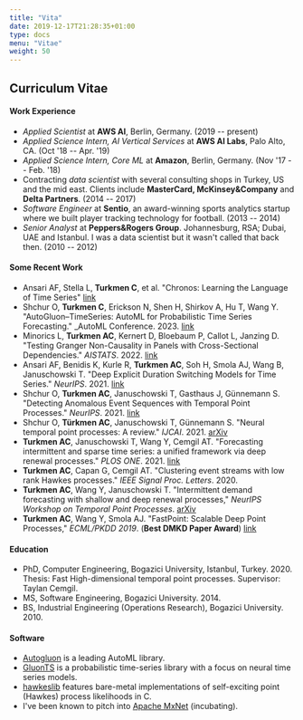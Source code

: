 ```yaml
---
title: "Vita"
date: 2019-12-17T21:28:35+01:00
type: docs
menu: "Vitae"
weight: 50
---
```


## Curriculum Vitae

#### Work Experience

- _Applied Scientist_ at **AWS AI**, Berlin, Germany. (2019 -- present)
- _Applied Science Intern, AI Vertical Services_ at **AWS AI Labs**, Palo Alto, CA. (Oct '18 -- Apr. '19)
- _Applied Science Intern, Core ML_ at **Amazon**, Berlin, Germany. (Nov '17 -- Feb. '18)
- Contracting _data scientist_ with several consulting shops in Turkey, US and the mid east. Clients include **MasterCard, McKinsey&Company** and **Delta Partners**. (2014 -- 2017)  
- _Software Engineer_ at **Sentio**, an award-winning sports analytics startup where we built player tracking technology for football. (2013 -- 2014)
- _Senior Analyst_ at **Peppers&Rogers Group**. Johannesburg, RSA; Dubai, UAE and Istanbul. I was a data scientist but it wasn't called that back then. (2010 -- 2012)

#### Some Recent Work

- Ansari AF, Stella L, **Turkmen C**, et al. "Chronos: Learning the Language of Time Series" [link](https://arxiv.org/abs/2403.07815)
- Shchur O, **Turkmen C**, Erickson N, Shen H, Shirkov A, Hu T, Wang Y. "AutoGluon–TimeSeries: AutoML for
Probabilistic Time Series Forecasting." _AutoML Conference. 2023. [link](https://assets.amazon.science/24/de/d7daa2114569bb9c5c4feefd967e/autogluon-timeseries-automl-for-probabilistic-time-series-forecasting.pdf)
- Minorics L, **Turkmen AC**, Kernert D, Bloebaum P, Callot L, Janzing D. "Testing Granger Non-Causality in Panels with Cross-Sectional Dependencies." _AISTATS_. 2022. [link](https://assets.amazon.science/c4/5b/6abf92f9440c96a66ca13c56ec45/testing-granger-non-causality-in-panels-with-cross-sectional-dependencies.pdf)
- Ansari AF, Benidis K, Kurle R, **Turkmen AC**, Soh H, Smola AJ, Wang B, Januschowski T. "Deep Explicit Duration Switching Models for Time Series." _NeurIPS_. 2021. [link](https://proceedings.neurips.cc/paper/2021/file/fb4c835feb0a65cc39739320d7a51c02-Paper.pdf)
- Shchur O, **Turkmen AC**, Januschowski T, Gasthaus J, Günnemann S. "Detecting Anomalous Event Sequences with Temporal Point Processes." _NeurIPS_. 2021. [link](https://proceedings.neurips.cc/paper/2021/file/6faa8040da20ef399b63a72d0e4ab575-Paper.pdf) 
- Shchur O, **Türkmen AC**, Januschowski T, Günnemann S. "Neural temporal point processes: A review." _IJCAI_. 2021. [arXiv](https://arxiv.org/pdf/2104.03528)
- **Turkmen AC**, Januschowski T, Wang Y, Cemgil AT. "Forecasting intermittent and sparse time series: a unified framework via deep renewal processes." _PLOS ONE_. 2021. [link](https://pdfs.semanticscholar.org/40c5/3066160afdba578490e98e2b629267b26541.pdf)
- **Turkmen AC**, Capan G, Cemgil AT. "Clustering event streams with low rank Hawkes processes." _IEEE Signal Proc. Letters_. 2020. 
- **Turkmen AC**, Wang Y, Januschowski T. "Intermittent demand forecasting with shallow and deep renewal processes," _NeurIPS Workshop on Temporal Point Processes_. [arXiv](https://arxiv.org/abs/1911.10416)
- **Turkmen AC**, Wang Y, Smola AJ. "FastPoint: Scalable Deep Point Processes," _ECML/PKDD 2019_. (**Best DMKD Paper Award**) [link](https://assets.amazon.science/3a/c2/3eb64c79448da4643ee777e033af/fastpoint-scalable-deep-point-processes.pdf)

#### Education

- PhD, Computer Engineering, Bogazici University, Istanbul, Turkey. 2020.
  Thesis: Fast High-dimensional temporal point processes. Supervisor: Taylan Cemgil.
- MS, Software Engineering, Bogazici University. 2014.
- BS, Industrial Engineering (Operations Research), Bogazici University. 2010.

#### Software

- [Autogluon](https://github.com/awslabs/autogluon) is a leading AutoML library.
- [GluonTS](https://github.com/canerturkmen/gluon-ts) is a probabilistic time-series library with a focus on neural time series models.
- [hawkeslib](https://github.com/awslabs/hawkeslib) features bare-metal implementations of self-exciting point (Hawkes) process likelihoods in C.
- I've been known to pitch into [Apache MxNet](https://github.com/apache/incubator-mxnet) (incubating).
